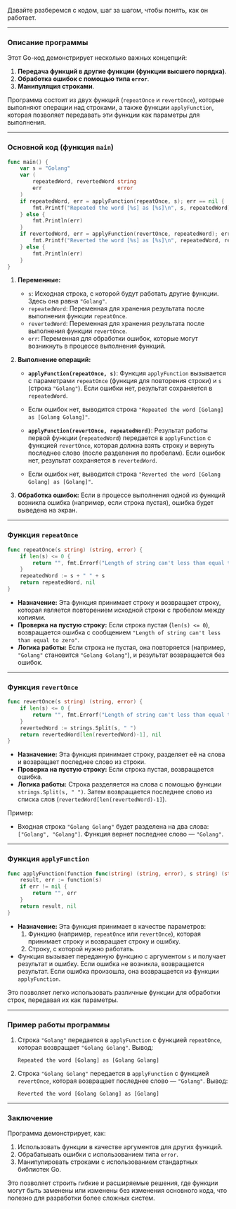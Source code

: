 Давайте разберемся с кодом, шаг за шагом, чтобы понять, как он работает.

---

### Описание программы

Этот Go-код демонстрирует несколько важных концепций:
1. **Передача функций в другие функции (функции высшего порядка)**.
2. **Обработка ошибок с помощью типа `error`**.
3. **Манипуляция строками**.

Программа состоит из двух функций (`repeatOnce` и `revertOnce`), которые выполняют операции над строками, а также функции `applyFunction`, которая позволяет передавать эти функции как параметры для выполнения.

---

### Основной код (функция `main`)

```go
func main() {
	var s = "Golang"
	var (
		repeatedWord, revertedWord string
		err                        error
	)
	if repeatedWord, err = applyFunction(repeatOnce, s); err == nil {
		fmt.Printf("Repeated the word [%s] as [%s]\n", s, repeatedWord)
	} else {
		fmt.Println(err)
	}
	if revertedWord, err = applyFunction(revertOnce, repeatedWord); err == nil {
		fmt.Printf("Reverted the word [%s] as [%s]\n", repeatedWord, revertedWord)
	} else {
		fmt.Println(err)
	}
}
```

1. **Переменные:**
   - `s`: Исходная строка, с которой будут работать другие функции. Здесь она равна `"Golang"`.
   - `repeatedWord`: Переменная для хранения результата после выполнения функции `repeatOnce`.
   - `revertedWord`: Переменная для хранения результата после выполнения функции `revertOnce`.
   - `err`: Переменная для обработки ошибок, которые могут возникнуть в процессе выполнения функций.

2. **Выполнение операций:**
   - **`applyFunction(repeatOnce, s)`**: Функция `applyFunction` вызывается с параметрами `repeatOnce` (функция для повторения строки) и `s` (строка `"Golang"`). Если ошибки нет, результат сохраняется в `repeatedWord`.
   - Если ошибок нет, выводится строка `"Repeated the word [Golang] as [Golang Golang]"`.

   - **`applyFunction(revertOnce, repeatedWord)`**: Результат работы первой функции (`repeatedWord`) передается в `applyFunction` с функцией `revertOnce`, которая должна взять строку и вернуть последнее слово (после разделения по пробелам). Если ошибок нет, результат сохраняется в `revertedWord`.
   - Если ошибок нет, выводится строка `"Reverted the word [Golang Golang] as [Golang]"`.

3. **Обработка ошибок:**
   Если в процессе выполнения одной из функций возникла ошибка (например, если строка пустая), ошибка будет выведена на экран.

---

### Функция `repeatOnce`

```go
func repeatOnce(s string) (string, error) {
	if len(s) <= 0 {
		return "", fmt.Errorf("Length of string can't less than equal to zero")
	}
	repeatedWord := s + " " + s
	return repeatedWord, nil
}
```

- **Назначение:** Эта функция принимает строку и возвращает строку, которая является повторением исходной строки с пробелом между копиями.
- **Проверка на пустую строку:** Если строка пустая (`len(s) <= 0`), возвращается ошибка с сообщением `"Length of string can't less than equal to zero"`.
- **Логика работы:** Если строка не пустая, она повторяется (например, `"Golang"` становится `"Golang Golang"`), и результат возвращается без ошибок.

---

### Функция `revertOnce`

```go
func revertOnce(s string) (string, error) {
	if len(s) <= 0 {
		return "", fmt.Errorf("Length of string can't less than equal to zero")
	}
	revertedWord := strings.Split(s, " ")
	return revertedWord[len(revertedWord)-1], nil
}
```

- **Назначение:** Эта функция принимает строку, разделяет её на слова и возвращает последнее слово из строки.
- **Проверка на пустую строку:** Если строка пустая, возвращается ошибка.
- **Логика работы:** Строка разделяется на слова с помощью функции `strings.Split(s, " ")`. Затем возвращается последнее слово из списка слов (`revertedWord[len(revertedWord)-1]`).

Пример:
- Входная строка `"Golang Golang"` будет разделена на два слова: `["Golang", "Golang"]`. Функция вернет последнее слово — `"Golang"`.

---

### Функция `applyFunction`

```go
func applyFunction(function func(string) (string, error), s string) (string, error) {
	result, err := function(s)
	if err != nil {
		return "", err
	}
	return result, nil
}
```

- **Назначение:** Эта функция принимает в качестве параметров:
  1. Функцию (например, `repeatOnce` или `revertOnce`), которая принимает строку и возвращает строку и ошибку.
  2. Строку, с которой нужно работать.
- Функция вызывает переданную функцию с аргументом `s` и получает результат и ошибку. Если ошибка не возникла, возвращается результат. Если ошибка произошла, она возвращается из функции `applyFunction`.

Это позволяет легко использовать различные функции для обработки строк, передавая их как параметры.

---

### Пример работы программы

1. Строка `"Golang"` передается в `applyFunction` с функцией `repeatOnce`, которая возвращает `"Golang Golang"`.
   Вывод: 
   ```
   Repeated the word [Golang] as [Golang Golang]
   ```

2. Строка `"Golang Golang"` передается в `applyFunction` с функцией `revertOnce`, которая возвращает последнее слово — `"Golang"`.
   Вывод:
   ```
   Reverted the word [Golang Golang] as [Golang]
   ```

---

### Заключение

Программа демонстрирует, как:
1. Использовать функции в качестве аргументов для других функций.
2. Обрабатывать ошибки с использованием типа `error`.
3. Манипулировать строками с использованием стандартных библиотек Go.

Это позволяет строить гибкие и расширяемые решения, где функции могут быть заменены или изменены без изменения основного кода, что полезно для разработки более сложных систем.